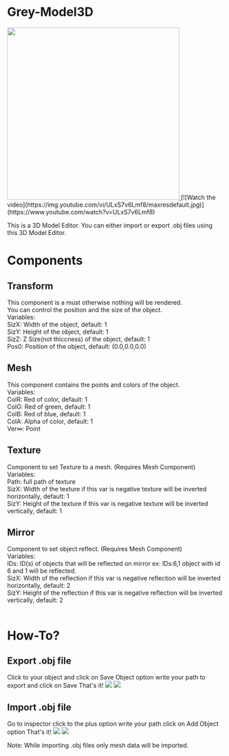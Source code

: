 # Grey-Model3D
<a href="https://www.youtube.com/watch?v=ULxS7v6Lmf8">
  <img src="https://img.youtube.com/vi/ULxS7v6Lmf8/hqdefault.jpg" width="400">
</a>
[![Watch the video](https://img.youtube.com/vi/ULxS7v6Lmf8/maxresdefault.jpg)](https://www.youtube.com/watch?v=ULxS7v6Lmf8)

This is a 3D Model Editor. You can either import or export .obj files using this 3D Model Editor.
<h1>Components</h1>
<h2>Transform</h2>
This component is a must otherwise nothing will be rendered.<br>
You can control the position and the size of the object.<br>
Variables:<br>
SizX: Width of the object, default: 1<br>
SizY: Height of the object, default: 1<br>
SizZ: Z Size(not thiccness) of the object, default: 1<br>
Pos0: Position of the object, default: (0.0,0.0,0.0)<br>
<h2>Mesh</h2>
This component contains the points and colors of the object.<br>
Variables:<br>
ColR: Red of color, default: 1<br>
ColG: Red of green, default: 1<br>
ColB: Red of blue, default: 1<br>
ColA: Alpha of color, default: 1<br>
Ver∞: Point<br>
<h2>Texture</h2>
Component to set Texture to a mesh. (Requires Mesh Component)<br>
Variables:<br>
Path: full path of texture<br>
SizX: Width of the texture if this var is negative texture will be inverted horizontally, default: 1<br>
SizY: Height of the texture if this var is negative texture will be inverted vertically, default: 1<br>
<h2>Mirror</h2>
Component to set object reflect. (Requires Mesh Component)<br>
Variables:<br>
IDs: ID(s) of objects that will be reflected on mirror ex: IDs:6,1 object with id 6 and 1 will be reflected.<br>
SizX: Width of the reflection if this var is negative reflection will be inverted horizontally, default: 2<br>
SizY: Height of the reflection if this var is negative reflection will be inverted vertically, default: 2<br>
<br>
<h1>How-To?</h1>
<h2>Export .obj file</h2>
Click to your object and click on Save Object option write your path to export and click on Save That's it!
<img src="https://cdn.discordapp.com/attachments/711524717743308821/935146135587266560/unknown.png">
<img src="https://cdn.discordapp.com/attachments/711524717743308821/935146238825865276/unknown.png">
<br>
<h2>Import .obj file</h2>
Go to inspector click to the plus option write your path click on Add Object option That's it!
<img src="https://cdn.discordapp.com/attachments/711524717743308821/935146401074147398/unknown.png">
<img src="https://cdn.discordapp.com/attachments/711524717743308821/935146447790301254/unknown.png">

Note: While importing .obj files only mesh data will be imported.
